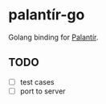 # palantír-go

Golang binding for [Palantír](https://github.com/welcome-to-shire/palantir).


## TODO

- [ ] test cases
- [ ] port to server
